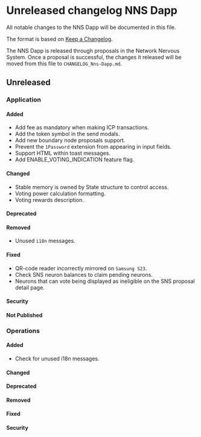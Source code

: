 
# Unreleased changelog NNS Dapp

All notable changes to the NNS Dapp will be documented in this file.

The format is based on [Keep a Changelog](https://keepachangelog.com/en/1.0.0/).

The NNS Dapp is released through proposals in the Network Nervous System. Once a
proposal is successful, the changes it released will be moved from this file to
`CHANGELOG_Nns-Dapp.md`.

## Unreleased

### Application

#### Added

* Add fee as mandatory when making ICP transactions.
* Add the token symbol in the send modals.
* Add new boundary node proposals support.
* Prevent the `1Password` extension from appearing in input fields.
* Support HTML within toast messages.
* Add ENABLE_VOTING_INDICATION feature flag.

#### Changed

* Stable memory is owned by State structure to control access.
* Voting power calculation formatting.
* Voting rewards description.

#### Deprecated

#### Removed

* Unused `i18n` messages.

#### Fixed

* QR-code reader incorrectly mirrored on `Samsung S23`.
* Check SNS neuron balances to claim pending neurons.
* Neurons that can vote being displayed as ineligible on the SNS proposal detail page.

#### Security

#### Not Published

### Operations

#### Added

* Check for unused i18n messages.

#### Changed

#### Deprecated

#### Removed

#### Fixed

#### Security
